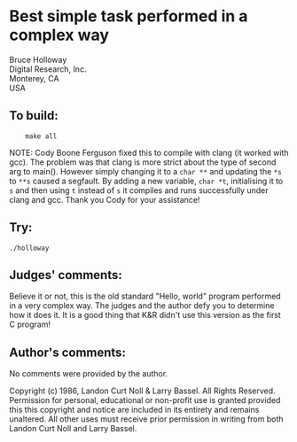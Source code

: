 # Best simple task performed in a complex way

Bruce Holloway  
Digital Research, Inc.  
Monterey, CA  
USA  

## To build:

        make all


NOTE: Cody Boone Ferguson fixed this to compile with clang (it worked with gcc).
The problem was that clang is more strict about the type of second arg to
main(). However simply changing it to a `char **` and updating the `*s` to `**s`
caused a segfault. By adding a new variable, `char *t`, initialising it to `s`
and then using `t` instead of `s` it compiles and runs successfully under clang
and gcc. Thank you Cody for your assistance!

## Try:

	./holloway


## Judges' comments:

Believe it or not, this is the old standard "Hello, world" program
performed in a very complex way.  The judges and the author defy you
to determine how it does it.  It is a good thing that K&R didn't use
this version as the first C program!

## Author's comments:

No comments were provided by the author.



Copyright (c) 1986, Landon Curt Noll & Larry Bassel.
All Rights Reserved.  Permission for personal, educational or non-profit use is
granted provided this this copyright and notice are included in its entirety
and remains unaltered.  All other uses must receive prior permission in writing
from both Landon Curt Noll and Larry Bassel.
